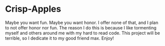 # Crisp-Apples
Maybe you want fun. Maybe you want honor. I offer none of that, and I plan to not offer honor nor fun. The reason I do this is because I like tormenting myself and others around me with my hard to read code. This project will be terrible, so I dedicate it to my good friend max. Enjoy!
